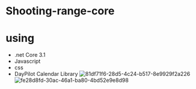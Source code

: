 # Shooting-range-core
# using 
- .net Core 3.1
- Javascript 
- css 
- DayPilot Calendar Library
![81df71f6-28d5-4c24-b517-8e9929f2a226](https://user-images.githubusercontent.com/78031951/150734431-9b8ecdce-bd65-44d4-bec6-79ff91e80685.png)
![fe28d8fd-30ac-46a1-ba80-4bd52e9e8d98](https://user-images.githubusercontent.com/78031951/150734435-c2ffe201-4cde-4e15-9625-8f3c27856182.png)

